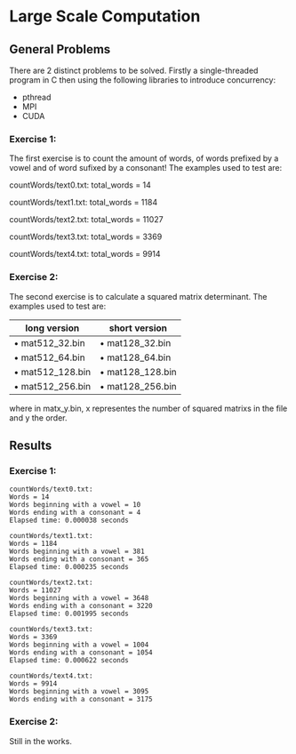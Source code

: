 # Large Scale Computation
## General Problems
There are 2 distinct problems to be solved. Firstly a single-threaded program in C then using the following libraries to introduce concurrency:
- pthread
- MPI
- CUDA

### Exercise 1:
The first exercise is to count the amount of words, of words prefixed by a vowel and of word sufixed by a consonant! The examples used to test are:

countWords/text0.txt:
    total_words = 14

countWords/text1.txt:
    total_words = 1184

countWords/text2.txt:
    total_words = 11027

countWords/text3.txt:
    total_words = 3369

countWords/text4.txt:
    total_words = 9914
### Exercise 2:
The second exercise is to calculate a squared matrix determinant. The examples used to test are:

| **long version**  | **short version** |
|-------------------|-------------------|
| • mat512_32.bin   | • mat128_32.bin     |
| • mat512_64.bin   | • mat128_64.bin     |
| • mat512_128.bin  | • mat128_128.bin    |
| • mat512_256.bin  | • mat128_256.bin    |

where in matx_y.bin, x representes the number of squared matrixs in the file and y the order.
## Results
### Exercise 1:
```
countWords/text0.txt:
Words = 14
Words beginning with a vowel = 10
Words ending with a consonant = 4
Elapsed time: 0.000038 seconds

countWords/text1.txt:
Words = 1184
Words beginning with a vowel = 381
Words ending with a consonant = 365
Elapsed time: 0.000235 seconds

countWords/text2.txt:
Words = 11027
Words beginning with a vowel = 3648
Words ending with a consonant = 3220
Elapsed time: 0.001995 seconds

countWords/text3.txt:
Words = 3369
Words beginning with a vowel = 1004
Words ending with a consonant = 1054
Elapsed time: 0.000622 seconds

countWords/text4.txt:
Words = 9914
Words beginning with a vowel = 3095
Words ending with a consonant = 3175
```
### Exercise 2:
Still in the works.